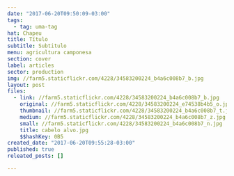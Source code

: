```yaml
---
date: "2017-06-20T09:50:09-03:00"
tags:
  - tag: uma-tag
hat: Chapeu
title: Título
subtitle: Subtitulo
menu: agricultura camponesa
section: cover
label: articles
sector: production
img: //farm5.staticflickr.com/4228/34583200224_b4a6c008b7_b.jpg
layout: post
files:
  - link: //farm5.staticflickr.com/4228/34583200224_b4a6c008b7_b.jpg
    original: //farm5.staticflickr.com/4228/34583200224_e74538b4b5_o.jpg
    thumbnail: //farm5.staticflickr.com/4228/34583200224_b4a6c008b7_t.jpg
    medium: //farm5.staticflickr.com/4228/34583200224_b4a6c008b7_z.jpg
    small: //farm5.staticflickr.com/4228/34583200224_b4a6c008b7_n.jpg
    title: cabelo alvo.jpg
    $$hashKey: 0B5
created_date: "2017-06-20T09:55:28-03:00"
published: true
releated_posts: []

---
```

